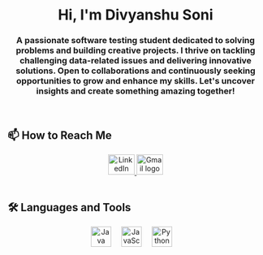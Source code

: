 <h1 align="center">Hi, I'm Divyanshu Soni</h1>
<h3 align="center">A passionate software testing student dedicated to solving problems and building creative projects. I thrive on tackling challenging data-related issues and delivering innovative solutions. Open to collaborations and continuously seeking opportunities to grow and enhance my skills. Let's uncover insights and create something amazing together!</h3>

<br>

## 📫 How to Reach Me

<div align="center">
  <a href="https://www.linkedin.com/in/divyanshusoni00" target="_blank">
    <img src="https://raw.githubusercontent.com/maurodesouza/profile-readme-generator/master/src/assets/icons/social/linkedin/default.svg" width="52" height="40" alt="LinkedIn logo" />
  </a>
  <a href="mailto:divyanshusoni321@gmail.com" target="_blank">
    <img src="https://raw.githubusercontent.com/maurodesouza/profile-readme-generator/master/src/assets/icons/social/gmail/default.svg" width="52" height="40" alt="Gmail logo" />
  </a>
</div>

<br>

## 🛠 Languages and Tools

<div align="center">
  <img src="https://cdn.jsdelivr.net/gh/devicons/devicon/icons/java/java-original.svg" height="40" alt="Java logo" />
  <img width="12" />
  <img src="https://cdn.jsdelivr.net/gh/devicons/devicon/icons/javascript/javascript-original.svg" height="40" alt="JavaScript logo" />
  <img width="12" />
  <img src="https://cdn.jsdelivr.net/gh/devicons/devicon/icons/python/python-original-wordmark.svg" height="40" alt="Python logo" />
  <img width="12" />
</div>

<br>


###
